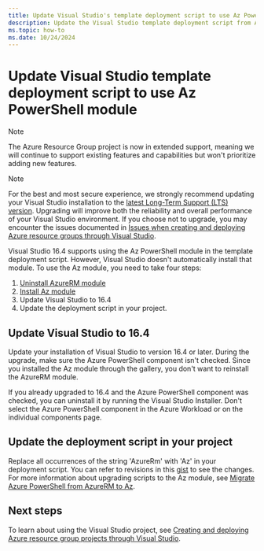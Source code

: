 ```yaml
---
title: Update Visual Studio's template deployment script to use Az PowerShell
description: Update the Visual Studio template deployment script from AzureRM to Az PowerShell
ms.topic: how-to
ms.date: 10/24/2024
---
```


# Update Visual Studio template deployment script to use Az PowerShell module

> [!NOTE]
> The Azure Resource Group project is now in extended support, meaning we will continue to support existing features and capabilities but won't prioritize adding new features.

> [!NOTE]
> For the best and most secure experience, we strongly recommend updating your Visual Studio installation to the [latest Long-Term Support (LTS) version](/visualstudio/install/update-visual-studio?view=vs-2022). Upgrading will improve both the reliability and overall performance of your Visual Studio environment. If you choose not to upgrade, you may encounter the issues documented in [Issues when creating and deploying Azure resource groups through Visual Studio](/troubleshoot/developer/visualstudio/ide/troubleshoot-create-deploy-resource-group.md).

Visual Studio 16.4 supports using the Az PowerShell module in the template deployment script. However, Visual Studio doesn't automatically install that module. To use the Az module, you need to take four steps:

1. [Uninstall AzureRM module](/powershell/azure/uninstall-az-ps#uninstall-the-azurerm-module)
1. [Install Az module](/powershell/azure/install-azure-powershell)
1. Update Visual Studio to 16.4
1. Update the deployment script in your project.

## Update Visual Studio to 16.4

Update your installation of Visual Studio to version 16.4 or later. During the upgrade, make sure the Azure PowerShell component isn't checked. Since you installed the Az module through the gallery, you don't want to reinstall the AzureRM module.

If you already upgraded to 16.4 and the Azure PowerShell component was checked, you can uninstall it by running the Visual Studio Installer. Don't select the Azure PowerShell component in the Azure Workload or on the individual components page.

## Update the deployment script in your project

Replace all occurrences of the string 'AzureRm' with 'Az' in your deployment script. You can refer to revisions in this [gist](https://gist.github.com/cweining/d2da2479418ea403499c4306dcf4f619) to see the changes. For more information about upgrading scripts to the Az module, see [Migrate Azure PowerShell from AzureRM to Az](/powershell/azure/migrate-from-azurerm-to-az).

## Next steps

To learn about using the Visual Studio project, see [Creating and deploying Azure resource group projects through Visual Studio](create-visual-studio-deployment-project.md).

